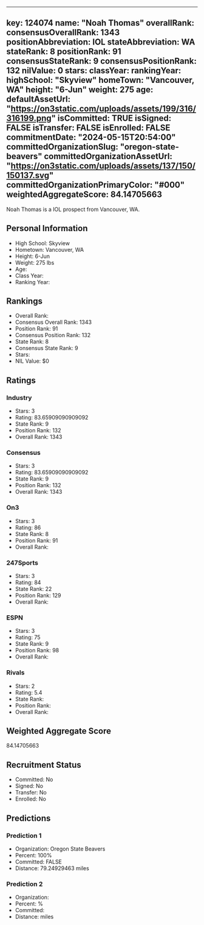 ---
  key: 124074
  name: "Noah Thomas"
  overallRank: 
  consensusOverallRank: 1343
  positionAbbreviation: IOL
  stateAbbreviation: WA
  stateRank: 8
  positionRank: 91
  consensusStateRank: 9
  consensusPositionRank: 132
  nilValue: 0
  stars: 
  classYear: 
  rankingYear: 
  highSchool: "Skyview"
  homeTown: "Vancouver, WA"
  height: "6-Jun"
  weight: 275
  age: 
  defaultAssetUrl: "https://on3static.com/uploads/assets/199/316/316199.png"
  isCommitted: TRUE
  isSigned: FALSE
  isTransfer: FALSE
  isEnrolled: FALSE
  commitmentDate: "2024-05-15T20:54:00"
  committedOrganizationSlug: "oregon-state-beavers"
  committedOrganizationAssetUrl: "https://on3static.com/uploads/assets/137/150/150137.svg"
  committedOrganizationPrimaryColor: "#000"
  weightedAggregateScore: 84.14705663
  ---
  
  Noah Thomas is a IOL prospect from Vancouver, WA.
  
  ## Personal Information
  - High School: Skyview
  - Hometown: Vancouver, WA
  - Height: 6-Jun
  - Weight: 275 lbs
  - Age: 
  - Class Year: 
  - Ranking Year: 
  
  ## Rankings
  - Overall Rank: 
  - Consensus Overall Rank: 1343
  - Position Rank: 91
  - Consensus Position Rank: 132
  - State Rank: 8
  - Consensus State Rank: 9
  - Stars: 
  - NIL Value: $0
  
  ## Ratings
  
  ### Industry
  - Stars: 3
  - Rating: 83.65909090909092
  - State Rank: 9
  - Position Rank: 132
  - Overall Rank: 1343
  
  ### Consensus
  - Stars: 3
  - Rating: 83.65909090909092
  - State Rank: 9
  - Position Rank: 132
  - Overall Rank: 1343
  
  ### On3
  - Stars: 3
  - Rating: 86
  - State Rank: 8
  - Position Rank: 91
  - Overall Rank: 
  
  ### 247Sports
  - Stars: 3
  - Rating: 84
  - State Rank: 22
  - Position Rank: 129
  - Overall Rank: 
  
  ### ESPN
  - Stars: 3
  - Rating: 75
  - State Rank: 9
  - Position Rank: 98
  - Overall Rank: 
  
  ### Rivals
  - Stars: 2
  - Rating: 5.4
  - State Rank: 
  - Position Rank: 
  - Overall Rank: 
  
  ## Weighted Aggregate Score
  84.14705663
  
  ## Recruitment Status
  - Committed: No
  - Signed: No
  - Transfer: No
  - Enrolled: No
  
  
  
  ## Predictions
  
  ### Prediction 1
  - Organization: Oregon State Beavers
  - Percent: 100%
  - Committed: FALSE
  - Distance: 79.24929463 miles
  
  ### Prediction 2
  - Organization: 
  - Percent: %
  - Committed: 
  - Distance:  miles
  